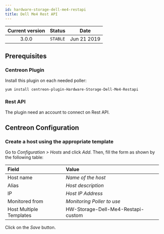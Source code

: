 ```yaml
---
id: hardware-storage-dell-me4-restapi
title: Dell Me4 Rest API
---
```


| Current version | Status | Date |
| :-: | :-: | :-: |
| 3.0.0 | `STABLE` | Jun 21 2019 |

## Prerequisites

### Centreon Plugin

Install this plugin on each needed poller:

``` shell
yum install centreon-plugin-Hardware-Storage-Dell-Me4-Restapi
```

### Rest API

The plugin need an account to connect on Rest API.

## Centreon Configuration

### Create a host using the appropriate template

Go to *Configuration \> Hosts* and click *Add*. Then, fill the form as shown by the following table:

| Field                   | Value                              |
| :---------------------- | :--------------------------------- |
| Host name               | *Name of the host*                 |
| Alias                   | *Host description*                 |
| IP                      | *Host IP Address*                  |
| Monitored from          | *Monitoring Poller to use*         |
| Host Multiple Templates | HW-Storage-Dell-Me4-Restapi-custom |

Click on the *Save* button.

